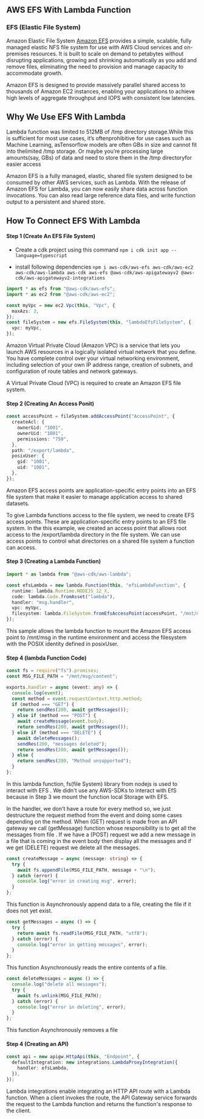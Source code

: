 ## AWS EFS With Lambda Function

### EFS (Elastic File System)

Amazon Elastic File System [Amazon EFS](https://aws.amazon.com/efs/) provides a simple, scalable, fully managed elastic NFS file system for use with AWS Cloud services and on-premises resources. It is built to scale on demand to petabytes without disrupting applications, growing and shrinking automatically as you add and remove files, eliminating the need to provision and manage capacity to accommodate growth.

Amazon EFS is designed to provide massively parallel shared access to thousands of Amazon EC2 instances, enabling your applications to achieve high levels of aggregate throughput and IOPS with consistent low latencies.

## Why We Use EFS With Lambda

Lambda function was limited to 512MB of /tmp directory storage.While this is sufficient for most use cases, it’s oftenprohibitive for use cases such as Machine Learning, asTensorflow models are often GBs in size and cannot fit into thelimited /tmp storage. Or maybe you’re processing large amounts(say, GBs) of data and need to store them in the /tmp directoryfor easier access

Amazon EFS is a fully managed, elastic, shared file system designed to be consumed by other AWS services, such as Lambda. With the release of Amazon EFS for Lambda, you can now easily share data across function invocations. You can also read large reference data files, and write function output to a persistent and shared store.

## How To Connect EFS With Lambda

#### Step 1 (Create An EFS File System)

- Create a cdk project using this command `npm i cdk init app --language=typescript`

- install following dependencies `npm i aws-cdk/aws-efs aws-cdk/aws-ec2 aws-cdk/aws-lambda aws-cdk aws-efs @aws-cdk/aws-apigatewayv2 @aws-cdk/aws-apigatewayv2-integrations`

```typescript
import * as efs from "@aws-cdk/aws-efs";
import * as ec2 from "@aws-cdk/aws-ec2";

const myVpc = new ec2.Vpc(this, "Vpc", {
  maxAzs: 2,
});
const fileSystem = new efs.FileSystem(this, "lambdaEfsFileSystem", {
  vpc: myVpc,
});
```

Amazon Virtual Private Cloud (Amazon VPC) is a service that lets you launch AWS resources in a logically isolated virtual network that you define. You have complete control over your virtual networking environment, including selection of your own IP address range, creation of subnets, and configuration of route tables and network gateways.

A Virtual Private Cloud (VPC) is required to create an Amazon EFS file system.

#### Step 2 (Creating An Access Ponit)

```typescript
const accessPoint = fileSystem.addAccessPoint("AccessPoint", {
  createAcl: {
    ownerGid: "1001",
    ownerUid: "1001",
    permissions: "750",
  },
  path: "/export/lambda",
  posixUser: {
    gid: "1001",
    uid: "1001",
  },
});
```

<!--
Amazon EFS access points are application-specific entry points into an EFS file system that make it easier to manage application access to shared datasets. Access points can enforce a user identity, including the user's POSIX groups, for all file system requests that are made through the access point.Access points can also enforce a different root directory for the file system so that clients can only access data in the specified directory or its subdirectories. -->

Amazon EFS access points are application-specific entry points into an EFS file system that make it easier to manage application access to shared datasets.

To give Lambda functions access to the file system, we need to create EFS access points. These are application-specific entry points to an EFS file system. In the this example, we created an access point that allows root access to the /export/lambda directory in the file system. We can use access points to control what directories on a shared file system a function can access.

#### Step 3 (Creating a Lambda Function)

```typescript
import * as lambda from "@aws-cdk/aws-lambda";

const efsLambda = new lambda.Function(this, "efsLambdaFunction", {
  runtime: lambda.Runtime.NODEJS_12_X,
  code: lambda.Code.fromAsset("lambda"),
  handler: "msg.handler",
  vpc: myVpc,
  filesystem: lambda.FileSystem.fromEfsAccessPoint(accessPoint, "/mnt/msg"),
});
```

This sample allows the lambda function to mount the Amazon EFS access point to /mnt/msg in the runtime environment and access the filesystem with the POSIX identity defined in posixUser.

#### Step 4 (lambda Function Code)

```typescript
const fs = require("fs").promises;
const MSG_FILE_PATH = "/mnt/msg/content";

exports.handler = async (event: any) => {
  console.log(event);
  const method = event.requestContext.http.method;
  if (method === "GET") {
    return sendRes(200, await getMessages());
  } else if (method === "POST") {
    await createMessage(event.body);
    return sendRes(200, await getMessages());
  } else if (method === "DELETE") {
    await deleteMessages();
    sendRes(200, "messages deleted");
    return sendRes(200, await getMessages());
  } else {
    return sendRes(200, "Method unsupported");
  }
};
```

In this lambda function, fs(file System) library from nodejs is used to interact with EFS . We didn't use any AWS-SDKs to interact with EfS because in Step 3 we mount the function local Storage with EFS.

In the handler, we don't have a route for every method so, we just destructure the request method from the event and doing some cases depending on the method. When (GET) request is made from an API gateway we call (getMessage) function whose responsibility is to get all the messages from file . If we have a (POST) request we add a new message in a file that is coming in the event body then display all the messages and if we get (DELETE) request we delete all the messages.

```typescript
const createMessage = async (message: string) => {
  try {
    await fs.appendFile(MSG_FILE_PATH, message + "\n");
  } catch (error) {
    console.log("error in creating msg", error);
  }
};
```

This function is Asynchronously append data to a file, creating the file if it does not yet exist.

```typescript
const getMessages = async () => {
  try {
    return await fs.readFile(MSG_FILE_PATH, "utf8");
  } catch (error) {
    console.log("error in getting messages", error);
  }
};
```

This function Asynchronously reads the entire contents of a file.

```typescript
const deleteMessages = async () => {
  console.log("delete all messages");
  try {
    await fs.unlink(MSG_FILE_PATH);
  } catch (error) {
    console.log("error in deleting", error);
  }
};
```

This function Asynchronously removes a file

#### Step 4 (Creating an API)

```typescript
const api = new apigw.HttpApi(this, "Endpoint", {
  defaultIntegration: new integrations.LambdaProxyIntegration({
    handler: efsLambda,
  }),
});
```

Lambda integrations enable integrating an HTTP API route with a Lambda function. When a client invokes the route, the API Gateway service forwards the request to the Lambda function and returns the function's response to the client.
